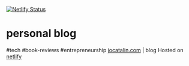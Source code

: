 [![Netlify Status](https://api.netlify.com/api/v1/badges/b2c14faf-83e4-4b4f-a2dd-e320a15d62a8/deploy-status)](https://app.netlify.com/sites/jocatalin/deploys)
# personal blog
#tech #book-reviews #entrepreneurship
[jocatalin.com](https://jocatalin/com) | blog
Hosted on [netlify](netlify.com)

